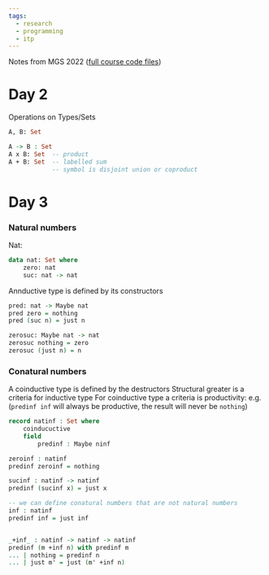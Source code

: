 ```yaml
---
tags:
  - research
  - programming
  - itp
---
```


Notes from MGS 2022 ([full course code files](https://types23.bitbucket.io/))
# Day 2
Operations on Types/Sets
```Agda
A, B: Set

A -> B : Set
A x B: Set  -- product
A + B: Set  -- labelled sum
			-- symbol is disjoint union or coproduct
```

# Day 3
### Natural numbers

Nat:
```Agda
data nat: Set where
	zero: nat
	suc: nat -> nat
```

Annductive type is defined by its constructors

```Agda
pred: nat -> Maybe nat
pred zero = nothing
pred (suc n) = just n

zerosuc: Maybe nat -> nat
zerosuc nothing = zero
zerosuc (just n) = n
```


### Conatural numbers
A coinductive type is defined by the destructors
Structural greater is a criteria for inductive type
For coinductive type a criteria is productivity: e.g. (`predinf inf` will always be productive, the result will never be `nothing`)

```Agda
record natinf : Set where
	coinducuctive
	field
		predinf : Maybe ninf

zeroinf : natinf
predinf zeroinf = nothing

sucinf : natinf -> natinf
predinf (sucinf x) = just x

-- we can define conatural numbers that are not natural numbers
inf : natinf
predinf inf = just inf


_+inf_ : natinf -> natinf -> natinf
predinf (m +inf n) with predinf m
... | nothing = predinf n
... | just m' = just (m' +inf n)
```
